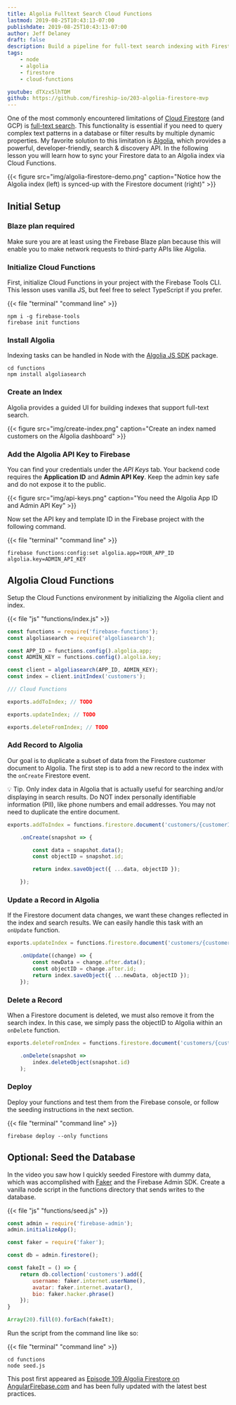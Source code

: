 ```yaml
---
title: Algolia Fulltext Search Cloud Functions
lastmod: 2019-08-25T10:43:13-07:00
publishdate: 2019-08-25T10:43:13-07:00
author: Jeff Delaney
draft: false
description: Build a pipeline for full-text search indexing with Firestore Cloud Functions
tags: 
    - node
    - algolia
    - firestore
    - cloud-functions

youtube: dTXzxSlhTDM
github: https://github.com/fireship-io/203-algolia-firestore-mvp
---
```


One of the most commonly encountered limitations of [Cloud Firestore](https://firebase.google.com/docs/firestore) (and GCP) is [full-text search](https://en.wikipedia.org/wiki/Full-text_search). This functionality is essential if you need to query complex text patterns in a database or filter results by multiple dynamic properties. My favorite solution to this limitation is [Algolia](https://www.algolia.com/), which provides a powerful, developer-friendly, search & discovery API. In the following lesson you will learn how to sync your Firestore data to an Algolia index via Cloud Functions. 



{{< figure src="img/algolia-firestore-demo.png" caption="Notice how the Algolia index (left) is synced-up with the Firestore document (right)" >}}


## Initial Setup

### Blaze plan required

Make sure you are at least using the Firebase Blaze plan because this will enable you to make network requests to third-party APIs like Algolia.

### Initialize Cloud Functions

First, initialize Cloud Functions in your project with the Firebase Tools CLI. This lesson uses vanilla JS, but feel free to select TypeScript if you prefer. 

{{< file "terminal" "command line" >}}
```text
npm i -g firebase-tools
firebase init functions
```

### Install Algolia

Indexing tasks can be handled in Node with the [Algolia JS SDK](https://www.algolia.com/doc/api-client/getting-started/install/javascript/?language=javascript) package. 

```text
cd functions
npm install algoliasearch
```

### Create an Index

Algolia provides a guided UI for building indexes that support full-text search. 

{{< figure src="img/create-index.png" caption="Create an index named customers on the Algolia dashboard" >}}

### Add the Algolia API Key to Firebase

You can find your credentials under the *API Keys* tab. Your backend code requires the **Application ID** and **Admin API Key**. Keep the admin key safe and do not expose it to the public. 

{{< figure src="img/api-keys.png" caption="You need the Algolia App ID and Admin API Key" >}}

Now set the API key and template ID in the Firebase project with the following command. 

{{< file "terminal" "command line" >}}
```text
firebase functions:config:set algolia.app=YOUR_APP_ID algolia.key=ADMIN_API_KEY
```

## Algolia Cloud Functions

Setup the Cloud Functions environment by initializing the Algolia client and index. 

{{< file "js" "functions/index.js" >}}
```js
const functions = require('firebase-functions');
const algoliasearch = require('algoliasearch');

const APP_ID = functions.config().algolia.app;
const ADMIN_KEY = functions.config().algolia.key;

const client = algoliasearch(APP_ID, ADMIN_KEY);
const index = client.initIndex('customers');

/// Cloud Functions

exports.addToIndex; // TODO

exports.updateIndex; // TODO

exports.deleteFromIndex; // TODO
```

### Add Record to Algolia

Our goal is to duplicate a subset of data from the Firestore customer document to Algolia. The first step is to add a new record to the index with the `onCreate` Firestore event. 

💡 Tip. Only index data in Algolia that is actually useful for searching and/or displaying in search results. Do NOT index personally identifiable information (PII), like phone numbers and email addresses. You may not need to duplicate the entire document. 

```js
exports.addToIndex = functions.firestore.document('customers/{customerId}')

    .onCreate(snapshot => {

        const data = snapshot.data();
        const objectID = snapshot.id;

        return index.saveObject({ ...data, objectID });

    });
```

### Update a Record in Algolia

If the Firestore document data changes, we want these changes reflected in the index and search results. We can easily handle this task with an `onUpdate` function. 

```js
exports.updateIndex = functions.firestore.document('customers/{customerId}')

    .onUpdate((change) => {
        const newData = change.after.data();
        const objectID = change.after.id;
        return index.saveObject({ ...newData, objectID });
    });
```

### Delete a Record

When a Firestore document is deleted, we must also remove it from the search index. In this case, we simply pass the objectID to Algolia within an `onDelete` function.  

```js
exports.deleteFromIndex = functions.firestore.document('customers/{customerId}')

    .onDelete(snapshot => 
        index.deleteObject(snapshot.id)
    );
```

### Deploy

Deploy your functions and test them from the Firebase console, or follow the seeding instructions in the next section. 

{{< file "terminal" "command line" >}}
```text
firebase deploy --only functions
```

## Optional: Seed the Database

In the video you saw how I quickly seeded Firestore with dummy data, which was accomplished with [Faker](https://github.com/marak/Faker.js/) and the Firebase Admin SDK. Create a vanilla node script in the functions directory that sends writes to the database. 

{{< file "js" "functions/seed.js" >}}
```js
const admin = require('firebase-admin');
admin.initializeApp();

const faker = require('faker');

const db = admin.firestore();

const fakeIt = () => {
    return db.collection('customers').add({
        username: faker.internet.userName(),
        avatar: faker.internet.avatar(),
        bio: faker.hacker.phrase()
    });
}

Array(20).fill(0).forEach(fakeIt);
```

Run the script from the command line like so:

{{< file "terminal" "command line" >}}
```text
cd functions
node seed.js
```


This post first appeared as [Episode 109 Algolia Firestore on AngularFirebase.com](https://angularfirebase.com/series/algolia-firestore-quickstart-with-firebase-cloud-functions/) and has been fully updated with the latest best practices. 

